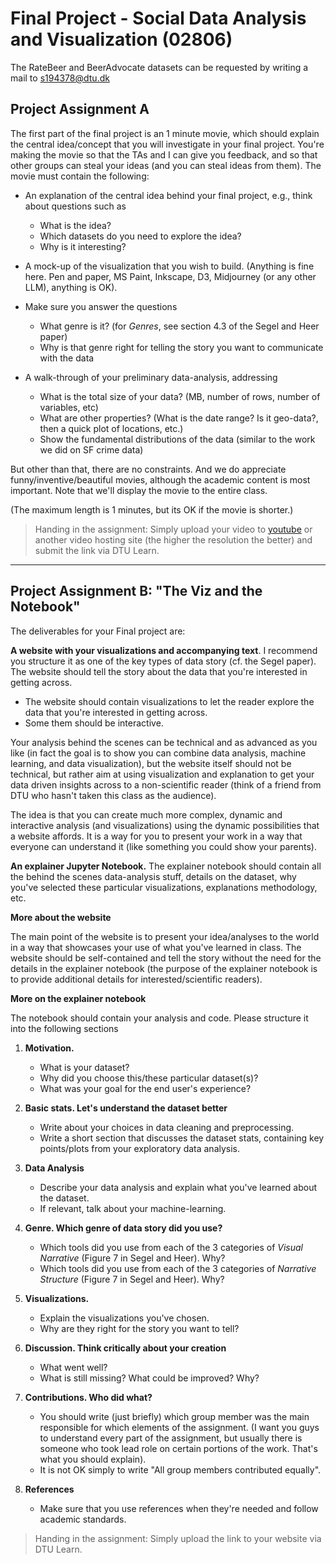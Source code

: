 # Final Project - Social Data Analysis and Visualization (02806)

The RateBeer and BeerAdvocate datasets can be requested by writing a mail to s194378@dtu.dk

## Project Assignment A

The first part of the final project is an 1 minute movie, which should explain the central idea/concept that you will investigate in your final project. You're making the movie so that the TAs and I can give you feedback, and so that other groups can steal your ideas (and you can steal ideas from them). The movie must contain the following:

- An explanation of the central idea behind your final project, e.g., think about questions such as
  - What is the idea?
  - Which datasets do you need to explore the idea?
  - Why is it interesting?

- A mock-up of the visualization that you wish to build. (Anything is fine here. Pen and paper, MS Paint, Inkscape, D3, Midjourney (or any other LLM), anything is OK).

- Make sure you answer the questions
  - What genre is it? (for _Genres_, see section 4.3 of the Segel and Heer paper)
  - Why is that genre right for telling the story you want to communicate with the data

- A walk-through of your preliminary data-analysis, addressing
  - What is the total size of your data? (MB, number of rows, number of variables, etc)
  - What are other properties? (What is the date range? Is it geo-data?, then a quick plot of locations, etc.)
  - Show the fundamental distributions of the data (similar to the work we did on SF crime data)

But other than that, there are no constraints. And we do appreciate funny/inventive/beautiful movies, although the academic content is most important. Note that we'll display the movie to the entire class.

(The maximum length is 1 minutes, but its OK if the movie is shorter.)

> Handing in the assignment:
Simply upload your video to [youtube](https://www.youtube.com) or another video hosting site (the higher the resolution the better) and submit the link via DTU Learn.

--- 
## Project Assignment B: "The Viz and the Notebook"

The deliverables for your Final project are:

**A website with your visualizations and accompanying text**. I recommend you structure it as one of the key types of data story (cf. the Segel paper). The website should tell the story about the data that you're interested in getting across.
- The website should contain visualizations to let the reader explore the data that you're interested in getting across.
- Some them should be interactive.

Your analysis behind the scenes can be technical and as advanced as you like (in fact the goal is to show you can combine data analysis, machine learning, and data visualization), but the website itself should not be technical, but rather aim at using visualization and explanation to get your data driven insights across to a non-scientific reader (think of a friend from DTU who hasn't taken this class as the audience).

The idea is that you can create much more complex, dynamic and interactive analysis (and visualizations) using the dynamic possibilities that a website affords. It is a way for you to present your work in a way that everyone can understand it (like something you could show your parents).

**An explainer Jupyter Notebook.** The explainer notebook should contain all the behind the scenes data-analysis stuff, details on the dataset, why you've selected these particular visualizations, explanations methodology, etc.

**More about the website**

The main point of the website is to present your idea/analyses to the world in a way that showcases your use of what you've learned in class. The website should be self-contained and tell the story without the need for the details in the explainer notebook (the purpose of the explainer notebook is to provide additional details for interested/scientific readers).

**More on the explainer notebook**

The notebook should contain your analysis and code. Please structure it into the following sections

1. **Motivation.**
   - What is your dataset?
   - Why did you choose this/these particular dataset(s)?
   - What was your goal for the end user's experience?

2. **Basic stats. Let's understand the dataset better**
   - Write about your choices in data cleaning and preprocessing.
   - Write a short section that discusses the dataset stats, containing key points/plots from your exploratory data analysis.

3. **Data Analysis**
   - Describe your data analysis and explain what you've learned about the dataset.
   - If relevant, talk about your machine-learning.

4. **Genre. Which genre of data story did you use?**
   - Which tools did you use from each of the 3 categories of _Visual Narrative_ (Figure 7 in Segel and Heer). Why?
   - Which tools did you use from each of the 3 categories of _Narrative Structure_ (Figure 7 in Segel and Heer). Why?

5. **Visualizations.**
   - Explain the visualizations you've chosen.
   - Why are they right for the story you want to tell?

6. **Discussion. Think critically about your creation**
   - What went well?
   - What is still missing? What could be improved? Why?

7. **Contributions. Who did what?**
   - You should write (just briefly) which group member was the main responsible for which elements of the assignment. (I want you guys to understand every part of the assignment, but usually there is someone who took lead role on certain portions of the work. That's what you should explain).
   - It is not OK simply to write "All group members contributed equally".

8. **References**
   - Make sure that you use references when they're needed and follow academic standards.

> Handing in the assignment:
Simply upload the link to your website via DTU Learn.
